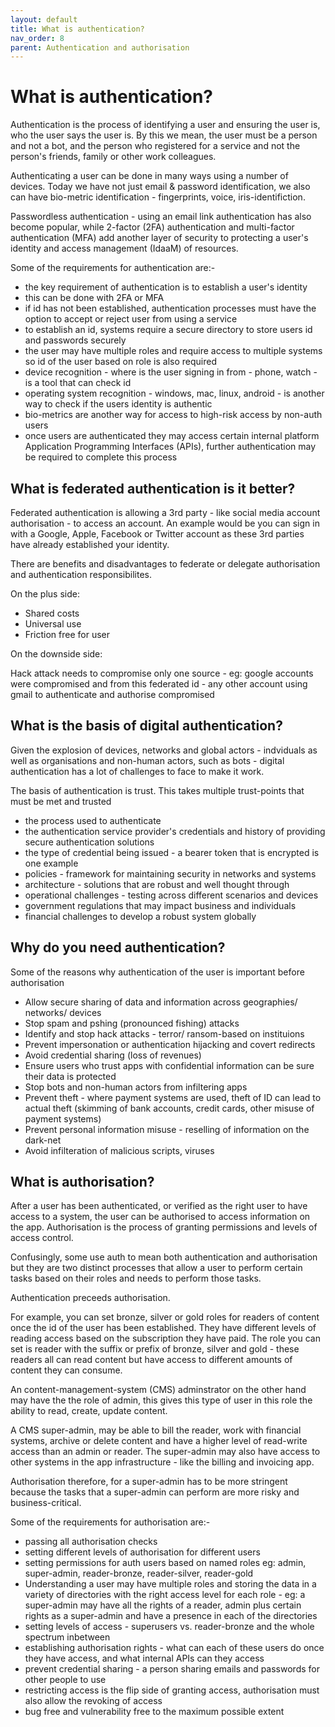 ```yaml
---
layout: default
title: What is authentication?
nav_order: 8
parent: Authentication and authorisation
---
```


# What is authentication?

Authentication is the process of identifying a user and ensuring the user is, who the user says the user is. By this we mean, the user must be a person and not a bot, and the person who registered for a service and not the person's friends, family or other work colleagues.

Authenticating a user can be done in many ways using a number of devices. Today we have not just email & password identification, we also can have bio-metric identification - fingerprints, voice, iris-identifiction.

Passwordless authentication - using an email link authentication has also become popular, while 2-factor (2FA) authentication and multi-factor authentication (MFA) add another layer of security to protecting a user's identity and access management (IdaaM) of resources.

Some of the requirements for authentication are:-

- the key requirement of authentication is to establish a user's identity
- this can be done with 2FA or MFA
- if id has not been established, authentication processes must have the option to accept or reject user from using a service
- to establish an id, systems require a secure directory to store users id and passwords securely
- the user may have multiple roles and require access to multiple systems so id of the user based on role is also required
- device recognition - where is the user signing in from - phone, watch - is a tool that can check id
- operating system recognition - windows, mac, linux, android - is another way to check if the users identity is authentic
- bio-metrics are another way for access to high-risk access by non-auth users
- once users are authenticated they may access certain internal platform Application Programming Interfaces (APIs), further authentication may be required to complete this process

## What is federated authentication is it better?

Federated authentication is allowing a 3rd party - like social media account authorisation - to access an account. An example would be you can sign in with a Google, Apple, Facebook or Twitter account as these 3rd parties have already established your identity.

There are benefits and disadvantages to federate or delegate authorisation and authentication responsibilites.

On the plus side:

- Shared costs
- Universal use
- Friction free for user

On the downside side:

Hack attack needs to compromise only one source - eg: google accounts were compromised and from this federated id - any other account using gmail to authenticate and authorise compromised
## What is the basis of digital authentication?

Given the explosion of devices, networks and global actors - indviduals as well as organisations and non-human actors, such as bots - digital authentication has a lot of challenges to face to make it work.

The basis of authentication is trust. This takes multiple trust-points that must be met and trusted

- the process used to authenticate
- the authentication service provider's credentials and history of providing secure authentication solutions
- the type of credential being issued - a bearer token that is encrypted is one example
- policies - framework for maintaining security in networks and systems
- architecture - solutions that are robust and well thought through
- operational challenges - testing across different scenarios and devices
- government regulations that may impact business and individuals
- financial challenges to develop a robust system globally

## Why do you need authentication?

Some of the reasons why authentication of the user is important before authorisation

- Allow secure sharing of data and information across geographies/ networks/ devices
- Stop spam and pshing (pronounced fishing) attacks
- Identify and stop hack attacks - terror/ ransom-based on instituions
- Prevent impersonation or authentication hijacking and covert redirects 
- Avoid credential sharing (loss of revenues)
- Ensure users who trust apps with confidential information can be sure their data is protected
- Stop bots and non-human actors from infiltering apps
- Prevent theft - where payment systems are used, theft of ID can lead to actual theft (skimming of bank accounts, credit cards, other misuse of payment systems)
- Prevent personal information misuse - reselling of information on the dark-net
- Avoid infilteration of malicious scripts, viruses

## What is authorisation?

After a user has been authenticated, or verified as the right user to have access to a system, the user can be authorised to access information on the app. Authorisation is the process of granting permissions and levels of access control.

Confusingly, some use auth to mean both authentication and authorisation but they are two distinct processes that allow a user to perform certain tasks based on their roles and needs to perform those tasks.

Authentication preceeds authorisation.

For example, you can set bronze, silver or gold roles for readers of content once the id of the user has been established. They have different levels of reading access based on the subscription they have paid. The role you can set is reader with the suffix or prefix of bronze, silver and gold - these readers all can read content but have access to different amounts of content they can consume.

An content-management-system (CMS) adminstrator on the other hand may have the the role of admin, this gives this type of user in this role the ability to read, create, update content.

A CMS super-admin, may be able to bill the reader, work with financial systems, archive or delete content and have a higher level of read-write access than an admin or reader. The super-admin may also have access to other systems in the app infrastructure - like the billing and invoicing app.

Authorisation therefore, for a super-admin has to be more stringent because the tasks that a super-admin can perform are more risky and business-critical.

Some of the requirements for authorisation are:-

- passing all authorisation checks
- setting different levels of authorisation for different users
- setting permissions for auth users based on named roles eg: admin, super-admin, reader-bronze, reader-silver, reader-gold
- Understanding a user may have multiple roles and storing the data in a variety of directories with the right access level for each role - eg: a super-admin may have all the rights of a reader, admin plus certain rights as a super-admin and have a presence in each of the directories
- setting levels of access - superusers vs. reader-bronze and the whole spectrum inbetween
- establishing authorisation rights - what can each of these users do once they have access, and what internal APIs can they access
- prevent credential sharing - a person sharing emails and passwords for other people to use
- restricting access is the flip side of granting access, authorisation must also allow the revoking of access
- bug free and vulnerability free to the maximum possible extent
